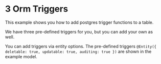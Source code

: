 # 3 Orm Triggers

This example shows you how to add postgres trigger functions to a table.

We have three pre-defined triggers for you, but you can add your own as well.

You can add triggers via entity options. The pre-defined triggers `@Entity({ deletable: true, updatable: true, auditing: true })` are shown in the example model.
